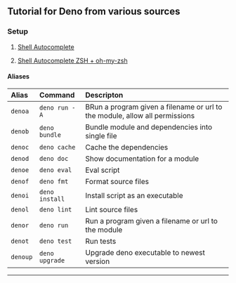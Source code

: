 ##  Tutorial for Deno from various sources

  

###  Setup

  

1.  [Shell Autocomplete](https://deno.land/manual@v1.7.5/getting_started/setup_your_environment#shell-autocomplete)

2.  [Shell Autocomplete ZSH + oh-my-zsh](https://github.com/denodev/oh-my-zsh-deno#installation)

#### Aliases

| Alias    | Command         | Descripton                                                                   |
|:------   |:----------------|:-----------------------------------------------------------------------------|
| `denoa`  | `deno run -A`   | BRun a program given a filename or url to the module, allow all permissions  |
| `denob`  | `deno bundle`   | Bundle module and dependencies into single file                              |
| `denoc`  | `deno cache`    | Cache the dependencies                                                       |
| `denod`  | `deno doc`      | Show documentation for a module                                              |
| `denoe`  | `deno eval`     | Eval script                                                                  |
| `denof`  | `deno fmt`      | Format source files                                                          |
| `denoi`  | `deno install`  | Install script as an executable                                              |
| `denol`  | `deno lint`     | Lint source files                                                            |
| `denor`  | `deno run`      | Run a program given a filename or url to the module                          |
| `denot`  | `deno test`     | Run tests                                                                    |
| `denoup` | `deno upgrade`  | Upgrade deno executable to newest version                                    |

---
